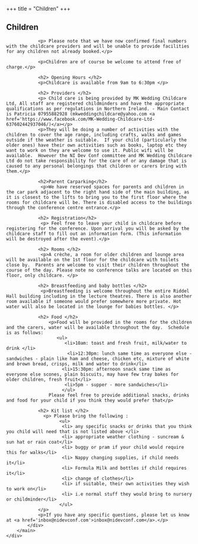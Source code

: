 +++
title = "Children"
+++

<section class="row">
    <div class="main-container">
        <a id="top"></a>
        <main class="container generic">
            <div class="col-md-12 main">
                <h1>Children</h1>

                <p> Please note that we have now confirmed final numbers with the childcare providers and will be unable to provide facilities for any children not already booked.</p>

                <p>Children are of course be welcome to attend free of charge.</p>
                
                <h2> Opening Hours </h2>
                <p>Childcare is available from 9am to 6:30pm </p>
                
                <h2> Providers </h2>
                <p> Child care is being provided by MK Wedding Childcare Ltd, All staff are registered childminders and have the appropriate qualifications as per regulations in Northern Ireland. - Main Contact is Patricia 07955882928 (mkweddingchildcare@yahoo.com <a href='https://www.facebook.com/MK-Wedding-Childcare-Ltd-637602442937046/)</a></p> 
                <p>They will be doing a number of activities with the children to cover the age range, including crafts, walks and games outside if the weather is suitable.  If your child (particularly the older ones) have their own activities such as books, laptop etc they want to work on they are welcome to use it. Public wifi will be available.  However the NI Dev Conf committee and MK Wedding Childcare Ltd do not take responsibility for the care of or any damage that is caused to any personal belongings that children or carers bring with them.</p>

                <h2>Parent Carparking</h2>
                 <p>We have reserved spaces for parents and children in the car park adjacent to the right hand side of the main building, as it is closest to the lifts to bring you to the first floor where the rooms for childcare will be. There is disabled access to the buildings through the conference centre entrance.</p>

                <h2> Registration</h2>
                 <p> Feel free to leave your child in childcare before registering for the conference. Upon arrival you will be asked by the childcare staff to fill out an information form. (This information will be destroyed after the event).</p>

                <h2> Rooms </h2>
                 <p>A crèche, a room for older children and lounge area will be available on the 1st floor for the childcare with toilets close by.  Parents are welcome to visit their children throughout the course of the day. Please note no conference talks are located on this floor, only childcare. </p>

                <h2> Breastfeeding and baby bottles </h2>
                 <p>Breastfeeding is welcome throughout the entire Riddel Hall building including in the lecture theatres. There is also another room available if someone would prefer somewhere more private. Hot water will also be located in the lounge for babies bottles. </p>

                <h2> Food </h2>
                    <p>Food will be provided in the rooms for the children and the carers, water will be available throughout the day.  Schedule is as follows:
                       <ul>
                          <li>10am: toast and fresh fruit, milk/water to drink </li>
                           <li>12:30pm: lunch same time as everyone else - sandwiches - plain like ham and cheese, chicken etc, mixture of white and brown bread, crisps, milk and water to drink</li>
                         <li>15:30pm: afternoon snack same time as everyone else scones, plain biscuits, may have few tray bakes for older children, fresh fruit</li>
                          <li>5pm - supper - more sandwiches</li>
                         </ul>
                    Please feel free to provide additional snacks, drinks and food for your child if you think they would prefer that</p>

                <h2> Kit list </h2>
                  <p> Please bring the following :
                        <ul>
                         <li> any specific snacks or drinks that you think you child will need that is not listed above </li>
                         <li> appropriate weather clothing - suncream & sun hat or rain coat</li>
                         <li> buggy or pram if your child would require this for walks</li>
                         <li> Nappy changing supplies, if child needs it</li>
                         <li> Formula Milk and bottles if child requires it</li>
                         <li> change of clothes</li>
                         <li> if suitable, their own activities they wish to work on</li>
                         <li> i.e normal stuff they would bring to nursery or childminder</li>
                        </ul>
                </p>
                <p>If you have any specific questions, please let us know at <a href='inbox@nidevconf.com'>inbox@nidevconf.com</a>.</p>
            </div>
        </main>
    </div>
</section>
